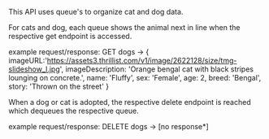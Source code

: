 This API uses queue's to organize cat and dog data.

For cats and dog, each queue shows the animal next in line when the respective get endpoint is accessed.

example request/response: GET dogs -> {
                                       imageURL:'https://assets3.thrillist.com/v1/image/2622128/size/tmg-slideshow_l.jpg', 
                                       imageDescription: 'Orange bengal cat with black stripes lounging on concrete.',
                                        name: 'Fluffy',
                                       sex: 'Female',
                                       age: 2,
                                        breed: 'Bengal',
                                       story: 'Thrown on the street'
   }

When a dog or cat is adopted, the respective delete endpoint is reached which dequeues the respective queue.

example request/response: DELETE dogs -> [no response*]

